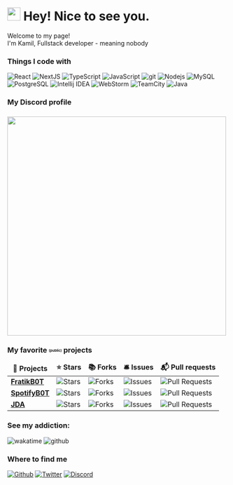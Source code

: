 <h1><img src="https://emojis.slackmojis.com/emojis/images/1531849430/4246/blob-sunglasses.gif?1531849430" width="30"/> Hey! Nice to see you.</h1>

<p>Welcome to my page! </br> I'm Kamil, Fullstack developer - meaning nobody</p>
<h3>Things I code with</h3>
<p>
  <img alt="React" src="https://img.shields.io/badge/-React-45b8d8?style=flat-square&logo=react&logoColor=white" />
  <img alt="NextJS" src="https://img.shields.io/badge/-NextJS-000000?style=flat-square&logo=next.js&logoColor=white" />
  <img alt="TypeScript" src="https://img.shields.io/badge/-TypeScript-007ACC?style=flat-square&logo=typescript&logoColor=white" />
  <img alt="JavaScript" src="https://img.shields.io/badge/-JavaScript-F7DF1E?style=flat-square&logo=javascript&logoColor=white" />
  <img alt="git" src="https://img.shields.io/badge/-Git-F05032?style=flat-square&logo=git&logoColor=white" />
  <img alt="Nodejs" src="https://img.shields.io/badge/-Nodejs-43853d?style=flat-square&logo=Node.js&logoColor=white" />
  <img alt="MySQL" src="https://img.shields.io/badge/-MySQL-4479A1?style=flat-square&logo=mysql&logoColor=white" />
  <img alt="PostgreSQL" src="https://img.shields.io/badge/-PostgreSQL-4169E1?style=flat-square&logo=postgresql&logoColor=white" />
  <img alt="Intellij IDEA" src="https://img.shields.io/badge/-Intellij IDEA-0a31f7?style=flat-square&logo=intellij idea&logoColor=white" />
  <img alt="WebStorm" src="https://img.shields.io/badge/-WebStorm-fc0f86?style=flat-square&logo=webstorm&logoColor=white" />
  <img alt="TeamCity" src="https://img.shields.io/badge/-TeamCity-0dd113?style=flat-square&logo=teamcity&logoColor=white" />
  <img alt="Java" src="https://img.shields.io/badge/-Java-21B6A8?style=flat-square&logo=java&logoColor=white" />
</p>

<h3>My Discord profile<h3>
<img src="https://profiles.fratik.pl/343467373417857025" width="500"/>

<h3>My favorite <sub><sup><sub><sup>(public)</sup></sub></sup></sub> projects</h3>
<table>
  <thead align="center">
    <tr border: none;>
      <td><b>🎁 Projects</b></td>
      <td><b>⭐ Stars</b></td>
      <td><b>📚 Forks</b></td>
      <td><b>🛎 Issues</b></td>
      <td><b>📬 Pull requests</b></td>
    </tr>
  </thead>
  <tbody>
    <tr>
      <td><a href="https://github.com/fratik/FratikB0T"><b>FratikB0T</b></a></td>
      <td><img alt="Stars" src="https://img.shields.io/github/stars/fratik/FratikB0T?style=flat-square&labelColor=343b41"/></td>
      <td><img alt="Forks" src="https://img.shields.io/github/forks/fratik/FratikB0T?style=flat-square&labelColor=343b41"/></td>
      <td><img alt="Issues" src="https://img.shields.io/github/issues/fratik/FratikB0T?style=flat-square&labelColor=343b41"/></td>
      <td><img alt="Pull Requests" src="https://img.shields.io/github/issues-pr/fratik/FratikB0T?style=flat-square&labelColor=343b41"/></td>
    </tr>
<tr>
      <td><a href="https://github.com/KamelaJda/SpotifyB0T"><b>SpotifyB0T</b></a></td>
      <td><img alt="Stars" src="https://img.shields.io/github/stars/KamelaJda/SpotifyB0T?style=flat-square&labelColor=343b41"/></td>
      <td><img alt="Forks" src="https://img.shields.io/github/forks/KamelaJda/SpotifyB0T?style=flat-square&labelColor=343b41"/></td>
      <td><img alt="Issues" src="https://img.shields.io/github/issues/KamelaJda/SpotifyB0T?style=flat-square&labelColor=343b41"/></td>
      <td><img alt="Pull Requests" src="https://img.shields.io/github/issues-pr/KamelaJda/SpotifyB0T?style=flat-square&labelColor=343b41"/></td>
    </tr>
	<tr>
      <td><a href="https://github.com/DV8FromTheWorld/JDA"><b>JDA</b></a></td>
      <td><img alt="Stars" src="https://img.shields.io/github/stars/DV8FromTheWorld/JDA?style=flat-square&labelColor=343b41"/></td>
      <td><img alt="Forks" src="https://img.shields.io/github/forks/DV8FromTheWorld/JDA?style=flat-square&labelColor=343b41"/></td>
      <td><img alt="Issues" src="https://img.shields.io/github/issues/DV8FromTheWorld/JDA?style=flat-square&labelColor=343b41"/></td>
      <td><img alt="Pull Requests" src="https://img.shields.io/github/issues-pr/DV8FromTheWorld/JDA?style=flat-square&labelColor=343b41"/></td>
    </tr>
  </tbody>
</table>
<h3>See my addiction:</h3>
<div style="text-align:justify">
    <img src="https://github-readme-stats.vercel.app/api/wakatime?username=KAMIL0024&theme=dark" alt="wakatime"/>
    <img src="https://github-readme-stats.vercel.app/api?username=KamelaJda&count_private=true&theme=dark" alt="github"/>
</div>

<h3>Where to find me</h3>
<p>
<a href="https://github.com/KamelaJda" target="_blank"><img alt="Github" src="https://img.shields.io/badge/GitHub-%2312100E.svg?&style=for-the-badge&logo=Github&logoColor=white" /></a> 
<a href="https://twitter.com/KamelaJdaa" target="_blank"><img alt="Twitter" src="https://img.shields.io/badge/twitter-%231DA1F2.svg?&style=for-the-badge&logo=twitter&logoColor=white" /></a> 
<a href="https://discord.gg/CZ8pXah" target="_blank"><img alt="Discord" src="https://img.shields.io/badge/Discord-7289da.svg?&style=for-the-badge&logo=discord&logoColor=white" /></a>
</p>
